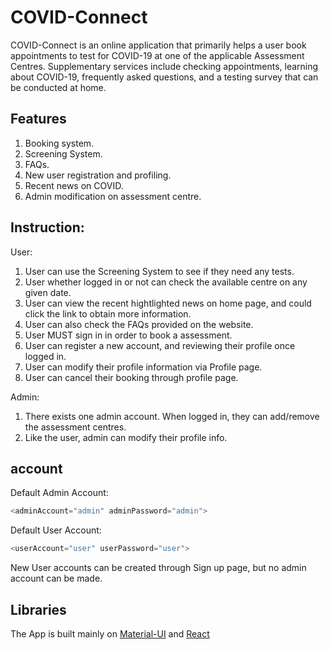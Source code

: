 # COVID-Connect

COVID-Connect is an online application that primarily helps a user book appointments to test for COVID-19 at one of the applicable Assessment Centres. Supplementary services include checking appointments, learning about COVID-19, frequently asked questions, and a testing survey that can be conducted at home.

## Features

1.  Booking system.
2.  Screening System.
3.  FAQs.
4.  New user registration and profiling.
5.  Recent news on COVID.
6.  Admin modification on assessment centre.

## Instruction:

User:

1. User can use the Screening System to see if they need any tests.
2. User whether logged in or not can check the available centre on any given date.
3. User can view the recent hightlighted news on home page, and could click the link to obtain more information.
4. User can also check the FAQs provided on the website.
5. User MUST sign in in order to book a assessment.
6. User can register a new account, and reviewing their profile once logged in.
7. User can modify their profile information via Profile page.
8. User can cancel their booking through profile page.

Admin:

1. There exists one admin account. When logged in, they can add/remove the assessment centres.
2. Like the user, admin can modify their profile info.

## account

Default Admin Account:

```javascript
<adminAccount="admin" adminPassword="admin">
```

Default User Account:

```javascript
<userAccount="user" userPassword="user">
```

New User accounts can be created through Sign up page, but no admin account can be made.

## Libraries

The App is built mainly on [Material-UI](https://material-ui.com/) and [React](https://reactjs.org/)
